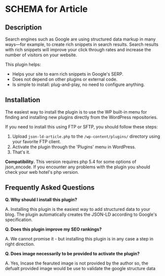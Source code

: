 # SCHEMA for Article

## Description

Search engines such as Google are using structured data markup in many ways—for example, to create rich snippets in search results. Search results with rich snippets will improve your click through rates and increase the number of visitors on your website.

This plugin helps:

* Helps your site to earn rich snippets in Google's SERP.
* Does not depend on other plugins or external code.
* Is simple to install: plug-and-play, no need to configure anything.

## Installation

The easiest way to install the plugin is to use the WP built-in menu for finding and installing new plugins directly from the WordPress repositories.

If you need to install this using FTP or SFTP, you should follow these steps:

1. Upload `json-ld-article.php` to the `/wp-content/plugins/` directory using your favorite FTP client.
2. Activate the plugin through the 'Plugins' menu in WordPress.
3. That's it.


**Compatibility.** This version requires php 5.4 for some options of json_encode. If you encounter any problems with the plugin you should check your web hotel's php version.

## Frequently Asked Questions

**Q. Why should I install this plugin?**

A. Installing this plugin is the easiest way to add structured data to your blog. The plugin automatically creates the JSON-LD according to Google's specification. 

**Q. Does this plugin improve my SEO rankings?**

A. We cannot promise it - but installing this plugin is in any case a step in right direction.

**Q. Does image necessarily to be provided to activate the plugin?**

A. Yes, Incase the fearuted image is not provided by the author so, the defualt provided image would be use to validate the google structure data
